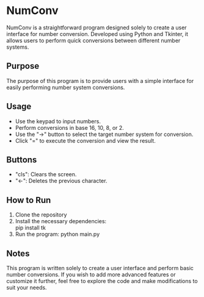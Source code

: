 # NumConv

NumConv is a straightforward program designed solely to create a user interface for number conversion. Developed using Python and Tkinter, it allows users to perform quick conversions between different number systems.

## Purpose

The purpose of this program is to provide users with a simple interface for easily performing number system conversions.

## Usage

- Use the keypad to input numbers.
- Perform conversions in base 16, 10, 8, or 2.
- Use the "→" button to select the target number system for conversion.
- Click "=" to execute the conversion and view the result.

## Buttons

- "cls": Clears the screen.
- "←": Deletes the previous character.

## How to Run

1. Clone the repository
2. Install the necessary dependencies:  
pip install tk
3. Run the program:  python main.py 
## Notes
This program is written solely to create a user interface and perform basic number conversions. If you wish to add more advanced features or customize it further, feel free to explore the code and make modifications to suit your needs.
